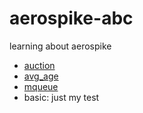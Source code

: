 # aerospike-abc
learning about aerospike  

- [auction](http://stackoverflow.com/questions/36937415/aql-different-results-from-stream-udf-depending-on-output-style-table-json/37092130#37092130)
- [avg_age](http://stackoverflow.com/questions/36313264/aerospike-lua-udf-always-returns-an-empty-result-even-if-udf-return-stream-with/37095021#37095021)
- [mqueue](http://www.aerospike.com/docs/udf/examples/record_udf_msg_queue.html)
- basic: just my test
